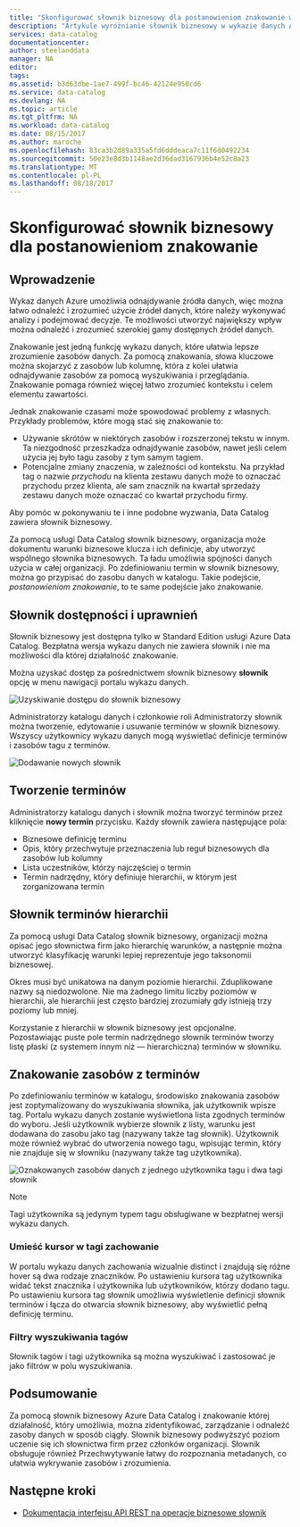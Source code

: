 ```yaml
---
title: "Skonfigurować słownik biznesowy dla postanowieniom znakowanie w usłudze Azure Data Catalog | Dokumentacja firmy Microsoft"
description: "Artykule wyróżnianie słownik biznesowy w wykazie danych Azure do definiowania i za pomocą wspólnego słownika biznesowych do tagu zarejestrowanych zasobów danych."
services: data-catalog
documentationcenter: 
author: steelanddata
manager: NA
editor: 
tags: 
ms.assetid: b3d63dbe-1ae7-499f-bc46-42124e950cd6
ms.service: data-catalog
ms.devlang: NA
ms.topic: article
ms.tgt_pltfrm: NA
ms.workload: data-catalog
ms.date: 08/15/2017
ms.author: maroche
ms.openlocfilehash: 83ca3b2d89a335a5fd6dddeaca7c11f6d0492234
ms.sourcegitcommit: 50e23e8d3b1148ae2d36dad3167936b4e52c8a23
ms.translationtype: MT
ms.contentlocale: pl-PL
ms.lasthandoff: 08/18/2017
---
```

# <a name="set-up-the-business-glossary-for-governed-tagging"></a>Skonfigurować słownik biznesowy dla postanowieniom znakowanie
## <a name="introduction"></a>Wprowadzenie
Wykaz danych Azure umożliwia odnajdywanie źródła danych, więc można łatwo odnaleźć i zrozumieć użycie źródeł danych, które należy wykonywać analizy i podejmować decyzje. Te możliwości utworzyć największy wpływ można odnaleźć i zrozumieć szerokiej gamy dostępnych źródeł danych.

Znakowanie jest jedną funkcję wykazu danych, które ułatwia lepsze zrozumienie zasobów danych. Za pomocą znakowania, słowa kluczowe można skojarzyć z zasobów lub kolumnę, która z kolei ułatwia odnajdywanie zasobów za pomocą wyszukiwania i przeglądania. Znakowanie pomaga również więcej łatwo zrozumieć kontekstu i celem elementu zawartości.

Jednak znakowanie czasami może spowodować problemy z własnych. Przykłady problemów, które mogą stać się znakowanie to:

* Używanie skrótów w niektórych zasobów i rozszerzonej tekstu w innym. Ta niezgodność przeszkadza odnajdywanie zasobów, nawet jeśli celem użycia jej było tagu zasoby z tym samym tagiem.
* Potencjalne zmiany znaczenia, w zależności od kontekstu. Na przykład tag o nazwie *przychodu* na klienta zestawu danych może to oznaczać przychodu przez klienta, ale sam znacznik na kwartał sprzedaży zestawu danych może oznaczać co kwartał przychodu firmy.  

Aby pomóc w pokonywaniu te i inne podobne wyzwania, Data Catalog zawiera słownik biznesowy.

Za pomocą usługi Data Catalog słownik biznesowy, organizacja może dokumentu warunki biznesowe klucza i ich definicje, aby utworzyć wspólnego słownika biznesowych. Ta ładu umożliwia spójności danych użycia w całej organizacji. Po zdefiniowaniu termin w słownik biznesowy, można go przypisać do zasobu danych w katalogu. Takie podejście, *postanowieniom znakowanie*, to te same podejście jako znakowanie.

## <a name="glossary-availability-and-privileges"></a>Słownik dostępności i uprawnień
Słownik biznesowy jest dostępna tylko w Standard Edition usługi Azure Data Catalog. Bezpłatna wersja wykazu danych nie zawiera słownik i nie ma możliwości dla której działalność znakowanie.

Można uzyskać dostęp za pośrednictwem słownik biznesowy **słownik** opcję w menu nawigacji portalu wykazu danych.  

![Uzyskiwanie dostępu do słownik biznesowy](./media/data-catalog-how-to-business-glossary/01-portal-menu.png)

Administratorzy katalogu danych i członkowie roli Administratorzy słownik można tworzenie, edytowanie i usuwanie terminów w słownik biznesowy. Wszyscy użytkownicy wykazu danych mogą wyświetlać definicje terminów i zasobów tagu z terminów.

![Dodawanie nowych słownik](./media/data-catalog-how-to-business-glossary/02-new-term.png)

## <a name="creating-glossary-terms"></a>Tworzenie terminów
Administratorzy katalogu danych i słownik można tworzyć terminów przez kliknięcie **nowy termin** przycisku. Każdy słownik zawiera następujące pola:

* Biznesowe definicję terminu
* Opis, który przechwytuje przeznaczenia lub reguł biznesowych dla zasobów lub kolumny
* Lista uczestników, którzy najczęściej o termin
* Termin nadrzędny, który definiuje hierarchii, w którym jest zorganizowana termin

## <a name="glossary-term-hierarchies"></a>Słownik terminów hierarchii
Za pomocą usługi Data Catalog słownik biznesowy, organizacji można opisać jego słownictwa firm jako hierarchię warunków, a następnie można utworzyć klasyfikację warunki lepiej reprezentuje jego taksonomii biznesowej.

Okres musi być unikatowa na danym poziomie hierarchii. Zduplikowane nazwy są niedozwolone. Nie ma żadnego limitu liczby poziomów w hierarchii, ale hierarchii jest często bardziej zrozumiały gdy istnieją trzy poziomy lub mniej.

Korzystanie z hierarchii w słownik biznesowy jest opcjonalne. Pozostawiając puste pole termin nadrzędnego słownik terminów tworzy listę płaski (z systemem innym niż — hierarchiczna) terminów w słowniku.  

## <a name="tagging-assets-with-glossary-terms"></a>Znakowanie zasobów z terminów
Po zdefiniowaniu terminów w katalogu, środowisko znakowania zasobów jest zoptymalizowany do wyszukiwania słownika, jak użytkownik wpisze tag. Portalu wykazu danych zostanie wyświetlona lista zgodnych terminów do wyboru. Jeśli użytkownik wybierze słownik z listy, warunku jest dodawana do zasobu jako tag (nazywany także tag słownik). Użytkownik może również wybrać do utworzenia nowego tagu, wpisując termin, który nie znajduje się w słowniku (nazywany także tag użytkownika).

![Oznakowanych zasobów danych z jednego użytkownika tagu i dwa tagi słownik](./media/data-catalog-how-to-business-glossary/03-tagged-asset.png)

> [!NOTE]
> Tagi użytkownika są jedynym typem tagu obsługiwane w bezpłatnej wersji wykazu danych.
>
>

### <a name="hover-behavior-on-tags"></a>Umieść kursor w tagi zachowanie
W portalu wykazu danych zachowania wizualnie distinct i znajdują się różne hover są dwa rodzaje znaczników. Po ustawieniu kursora tag użytkownika widać tekst znacznika i użytkownika lub użytkowników, którzy dodano tagu. Po ustawieniu kursora tag słownik umożliwia wyświetlenie definicji słownik terminów i łącza do otwarcia słownik biznesowy, aby wyświetlić pełną definicję terminu.

### <a name="search-filters-for-tags"></a>Filtry wyszukiwania tagów
Słownik tagów i tagi użytkownika są można wyszukiwać i zastosować je jako filtrów w polu wyszukiwania.

## <a name="summary"></a>Podsumowanie
Za pomocą słownik biznesowy Azure Data Catalog i znakowanie której działalność, który umożliwia, można zidentyfikować, zarządzanie i odnaleźć zasoby danych w sposób ciągły. Słownik biznesowy podwyższyć poziom uczenie się ich słownictwa firm przez członków organizacji. Słownik obsługuje również Przechwytywanie łatwy do rozpoznania metadanych, co ułatwia wykrywanie zasobów i zrozumienia.

## <a name="next-steps"></a>Następne kroki
* [Dokumentacja interfejsu API REST na operacje biznesowe słownik](https://msdn.microsoft.com/library/mt708855.aspx)

